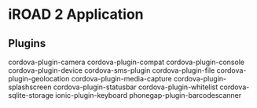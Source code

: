 # iROAD 2  Application

## Plugins
cordova-plugin-camera 
cordova-plugin-compat 
cordova-plugin-console 
cordova-plugin-device 
cordova-sms-plugin
cordova-plugin-file 
cordova-plugin-geolocation 
cordova-plugin-media-capture 
cordova-plugin-splashscreen 
cordova-plugin-statusbar 
cordova-plugin-whitelist 
cordova-sqlite-storage 
ionic-plugin-keyboard 
phonegap-plugin-barcodescanner


